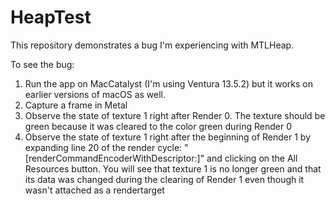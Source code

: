 # HeapTest
This repository demonstrates a bug I'm experiencing with MTLHeap.

To see the bug:
1. Run the app on MacCatalyst (I'm using Ventura 13.5.2) but it works on earlier versions of macOS as well.
2. Capture a frame in Metal
3. Observe the state of texture 1 right after Render 0. The texture should be green because it was cleared to the color green during Render 0
4. Observe the state of texture 1 right after the beginning of Render 1 by expanding line 20 of the render cycle: "[renderCommandEncoderWithDescriptor:<data>]" and clicking on the All Resources button. You will see that texture 1 is no longer green and that its data was changed during the clearing of Render 1 even though it wasn't attached as a rendertarget

